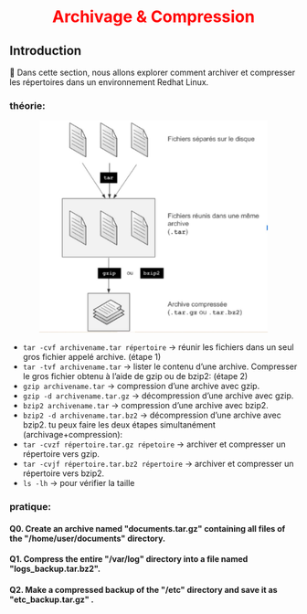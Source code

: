 <h1 align="center" style="color: red;">Archivage & Compression</h1>

## Introduction
👋 Dans cette section, nous allons explorer comment archiver et compresser les répertoires dans un environnement Redhat Linux.
### théorie:
<p align="center">
  <img src="images/Cap.JPG" alt="cap" style="width: 400px;"/>
</p> 

- `tar -cvf archivename.tar répertoire` → réunir les fichiers dans un seul gros fichier appelé archive.  (étape 1)
- `tar -tvf archivename.tar` → lister le contenu d’une archive.
Compresser le gros fichier obtenu à l’aide de gzip ou de bzip2: (étape 2)
- `gzip archivename.tar` →  compression d’une archive avec gzip.
- `gzip -d archivename.tar.gz` → décompression d’une archive avec gzip.
- `bzip2 archivename.tar` →  compression d’une archive avec bzip2.
- `bzip2 -d archivename.tar.bz2` → décompression d’une archive avec bzip2.
tu peux faire les deux étapes simultanément (archivage+compression):
- `tar -cvzf répertoire.tar.gz répetoire` → archiver et compresser un répertoire vers gzip.
- `tar -cvjf répertoire.tar.bz2 répertoire` → archiver et compresser un répertoire vers bzip2.
- `ls -lh` → pour vérifier la taille
### pratique:
#### Q0. Create an archive named "documents.tar.gz" containing all files of the "/home/user/documents" directory.
<!--
```bash
tar -cvzf document.tar.gz /home/user/documents
```
-->
#### Q1. Compress the entire "/var/log" directory into a file named "logs_backup.tar.bz2".
<!--
```bash
tar -cvjf logs_backup.tar.bz2 /var/log
```
-->
#### Q2. Make a compressed backup of the "/etc" directory and save it as "etc_backup.tar.gz" .
<!--
```bash
tar -cvzf etc_backup.tar.gz /etc
```
-->




